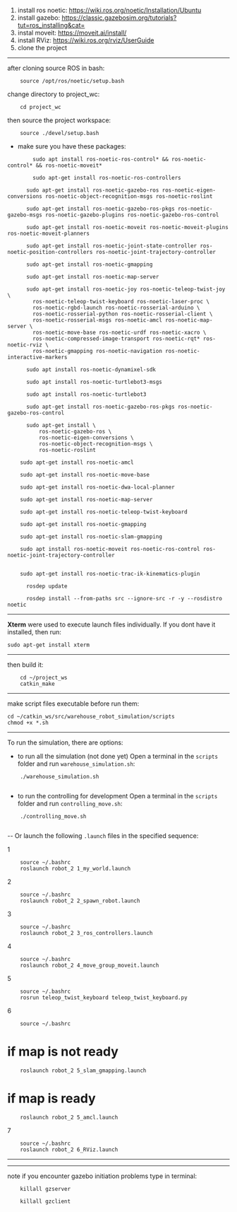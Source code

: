 1. install ros noetic: https://wiki.ros.org/noetic/Installation/Ubuntu
2. install gazebo: https://classic.gazebosim.org/tutorials?tut=ros_installing&cat=
3. instal moveit: https://moveit.ai/install/
4. install RViz: https://wiki.ros.org/rviz/UserGuide
5. clone the project
---------------------------
after cloning source ROS in bash:
```
    source /opt/ros/noetic/setup.bash 
```

change directory to project_wc:

```
    cd project_wc
```

then source the project workspace:
```
    source ./devel/setup.bash
```
* make sure you have these packages:

```
        sudo apt install ros-noetic-ros-control* && ros-noetic-control* && ros-noetic-moveit*

        sudo apt-get install ros-noetic-ros-controllers

      sudo apt-get install ros-noetic-gazebo-ros ros-noetic-eigen-conversions ros-noetic-object-recognition-msgs ros-noetic-roslint

      sudo apt-get install ros-noetic-gazebo-ros-pkgs ros-noetic-gazebo-msgs ros-noetic-gazebo-plugins ros-noetic-gazebo-ros-control

      sudo apt-get install ros-noetic-moveit ros-noetic-moveit-plugins ros-noetic-moveit-planners

      sudo apt-get install ros-noetic-joint-state-controller ros-noetic-position-controllers ros-noetic-joint-trajectory-controller
      
      sudo apt-get install ros-noetic-gmapping
      
      sudo apt-get install ros-noetic-map-server
      
      sudo apt-get install ros-noetic-joy ros-noetic-teleop-twist-joy \
        ros-noetic-teleop-twist-keyboard ros-noetic-laser-proc \
        ros-noetic-rgbd-launch ros-noetic-rosserial-arduino \
        ros-noetic-rosserial-python ros-noetic-rosserial-client \
        ros-noetic-rosserial-msgs ros-noetic-amcl ros-noetic-map-server \
        ros-noetic-move-base ros-noetic-urdf ros-noetic-xacro \
        ros-noetic-compressed-image-transport ros-noetic-rqt* ros-noetic-rviz \
        ros-noetic-gmapping ros-noetic-navigation ros-noetic-interactive-markers
        
      sudo apt install ros-noetic-dynamixel-sdk
      
      sudo apt install ros-noetic-turtlebot3-msgs
      
      sudo apt install ros-noetic-turtlebot3
      
      sudo apt-get install ros-noetic-gazebo-ros-pkgs ros-noetic-gazebo-ros-control
      
      sudo apt-get install \
          ros-noetic-gazebo-ros \
          ros-noetic-eigen-conversions \
          ros-noetic-object-recognition-msgs \
          ros-noetic-roslint
          
	sudo apt-get install ros-noetic-amcl
	
	sudo apt-get install ros-noetic-move-base
	
	sudo apt-get install ros-noetic-dwa-local-planner
	
	sudo apt-get install ros-noetic-map-server
	
	sudo apt-get install ros-noetic-teleop-twist-keyboard 
	
	sudo apt-get install ros-noetic-gmapping
	
	sudo apt-get install ros-noetic-slam-gmapping
	
	sudo apt install ros-noetic-moveit ros-noetic-ros-control ros-noetic-joint-trajectory-controller
	
  
	sudo apt-get install ros-noetic-trac-ik-kinematics-plugin
          
      rosdep update
      
      rosdep install --from-paths src --ignore-src -r -y --rosdistro noetic
```

---------------------------

**Xterm** were used to execute launch files individually. If you dont have it installed, then run:

```
sudo apt-get install xterm
```

---------------------------
then build it:
```
    cd ~/project_ws
    catkin_make
```
    
---------------------------
make script files executable before run them:

```
cd ~/catkin_ws/src/warehouse_robot_simulation/scripts
chmod +x *.sh
```

---------------------------
To run the simulation, there are options:

- to run all the simulation (not done yet)  Open a terminal in the `scripts` folder and run `warehouse_simulation.sh`:

```
    ./warehouse_simulation.sh
    
```
 
 
 

 
- to run the controlling for development Open a terminal in the `scripts` folder and run `controlling_move.sh`:

```
    ./controlling_move.sh
    
```

-- Or launch the following `.launch` files in the specified sequence:

1
```
	source ~/.bashrc
	roslaunch robot_2 1_my_world.launch
```
2
```
	source ~/.bashrc
	roslaunch robot_2 2_spawn_robot.launch
```
3
```
	source ~/.bashrc
	roslaunch robot_2 3_ros_controllers.launch
```
4
```
	source ~/.bashrc
	roslaunch robot_2 4_move_group_moveit.launch
```
5
```
	source ~/.bashrc
	rosrun teleop_twist_keyboard teleop_twist_keyboard.py
```
6
```
	source ~/.bashrc
```
	
# if map is not ready
```
	roslaunch robot_2 5_slam_gmapping.launch
```
	
# if map is ready
```
	roslaunch robot_2 5_amcl.launch
```

7
```
	source ~/.bashrc
	roslaunch robot_2 6_RViz.launch
```

---------------------------





---------------------------
note if you encounter gazebo initiation problems type in terminal:
```
    killall gzserver
    
    killall gzclient
```

